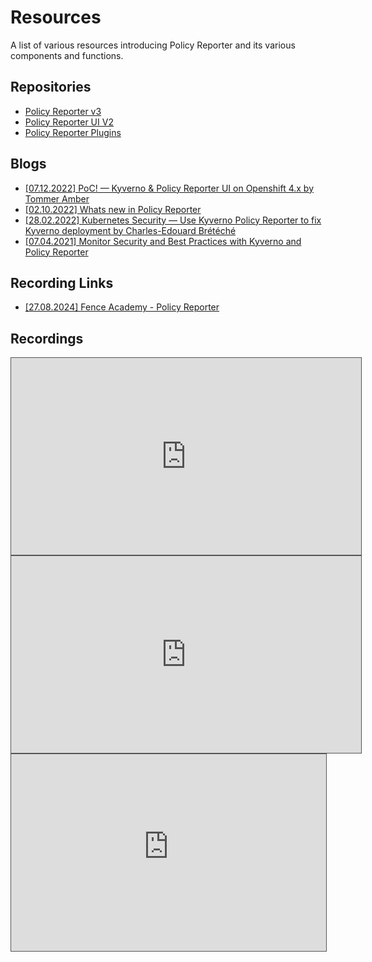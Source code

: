 # Resources

A list of various resources introducing Policy Reporter and its various components and functions.

## Repositories

* [Policy Reporter v3](https://github.com/kyverno/policy-reporter/tree/3.x)
* [Policy Reporter UI V2](https://github.com/kyverno/policy-reporter-ui/tree/2.x)
* [Policy Reporter Plugins](https://github.com/kyverno/policy-reporter-plugins)

## Blogs

* [[07.12.2022] PoC! — Kyverno & Policy Reporter UI on Openshift 4.x by Tommer Amber](https://medium.com/@tamber/poc-kyverno-policy-reporter-ui-on-openshift-4-x-f79ea6a0818b)
* [[02.10.2022] Whats new in Policy Reporter](https://blog.webdev-jogeleit.de/blog/observe-security-with-policy-reporter/)
* [[28.02.2022] Kubernetes Security — Use Kyverno Policy Reporter to fix Kyverno deployment by Charles-Edouard Brétéché](https://medium.com/@charled.breteche/kubernetes-security-use-kyverno-policy-reporter-to-fix-kyverno-deployment-22f3bb18540c)
* [[07.04.2021] Monitor Security and Best Practices with Kyverno and Policy Reporter](https://blog.webdev-jogeleit.de/blog/monitor-security-with-kyverno-and-policy-reporter/)

## Recording Links

* [[27.08.2024] Fence Academy - Policy Reporter](https://www.youtube.com/watch?v=IpGjBJHlAMw)

## Recordings

<iframe width="560" height="315" src="https://www.youtube-nocookie.com/embed/OgFFYKkpEjs?si=MrvFGWrqSGR6uXRw" title="YouTube video player" frameborder="0" allow="accelerometer; autoplay; clipboard-write; encrypted-media; gyroscope; picture-in-picture; web-share" referrerpolicy="strict-origin-when-cross-origin" allowfullscreen style="border: 1px solid #555"></iframe>
<br />
<iframe width="560" height="315" src="https://www.youtube-nocookie.com/embed/ZJDd40UJwEE" title="YouTube video player" frameborder="0" allow="accelerometer; autoplay; clipboard-write; encrypted-media; gyroscope; picture-in-picture; web-share" allowfullscreen  style="border: 1px solid #555"></iframe>
<br />
<iframe height="315" src="https://www.youtube-nocookie.com/embed/PjgAfN2_rkg" title="YouTube video player" frameborder="0" allow="accelerometer; autoplay; clipboard-write; encrypted-media; gyroscope; picture-in-picture; web-share" allowfullscreen width="100%" style="border: 1px solid #555"></iframe>
<br />